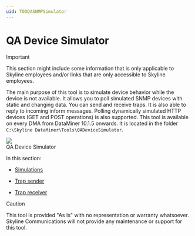 ```yaml
---
uid: TOOQASNMPSimulator
---
```


# QA Device Simulator

> [!IMPORTANT]
> This section might include some information that is only applicable to Skyline employees and/or links that are only accessible to Skyline employees.

The main purpose of this tool is to simulate device behavior while the device is not available. It allows you to poll simulated SNMP devices with static and changing data. You can send and receive traps. It is also able to reply to incoming inform messages. Polling dynamically simulated HTTP devices (GET and POST operations) is also supported. This tool is available on every DMA from DataMiner 10.1.5 onwards. It is located in the folder `C:\Skyline DataMiner\Tools\QADeviceSimulator`.

![](~/develop/images/QA_Device_Simulator.png)
<br>QA Device Simulator

In this section:

- [Simulations](xref:Simulations)

- [Trap sender](xref:Trap_sender)

- [Trap receiver](xref:Trap_receiver)

> [!CAUTION]
> This tool is provided "As Is" with no representation or warranty whatsoever. Skyline Communications will not provide any maintenance or support for this tool.
